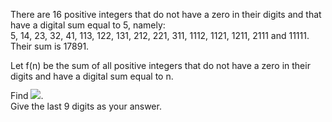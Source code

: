   <p>  There are 16 positive integers that do not have a zero in their digits and that have a digital sum equal to 5, namely: <br/>  5, 14, 23, 32, 41, 113, 122, 131, 212, 221, 311, 1112, 1121, 1211, 2111 and 11111.<br/>  Their sum is 17891.  </p>  <p>  Let f(n) be the sum of all positive integers that do not have a zero in their digits and have a digital sum equal to n.  </p>  <p>  Find <img src=project/images/sod_13.gif style="margin-top:-8px;">.<br/>  Give the last 9 digits as your answer.  </p>    